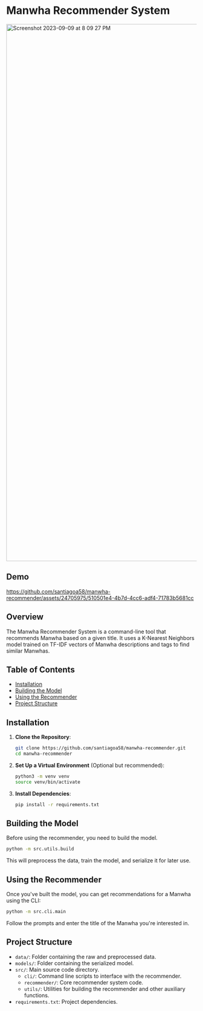 # Manwha Recommender System

<img width="1422" alt="Screenshot 2023-09-09 at 8 09 27 PM" src="https://github.com/santiagoa58/manwha-recommender/assets/24705975/789ffcca-59b6-4375-a7f4-8178cd3db98a">

## Demo

https://github.com/santiagoa58/manwha-recommender/assets/24705975/510501e4-4b7d-4cc6-adf4-71783b5681cc

## Overview

The Manwha Recommender System is a command-line tool that recommends Manwha based on a given title. It uses a K-Nearest Neighbors model trained on TF-IDF vectors of Manwha descriptions and tags to find similar Manwhas.

## Table of Contents

- [Installation](#installation)
- [Building the Model](#building-the-model)
- [Using the Recommender](#using-the-recommender)
- [Project Structure](#project-structure)

## Installation

1. **Clone the Repository**:

   ```bash
   git clone https://github.com/santiagoa58/manwha-recommender.git
   cd manwha-recommender
   ```

2. **Set Up a Virtual Environment** (Optional but recommended):

   ```bash
   python3 -m venv venv
   source venv/bin/activate
   ```

3. **Install Dependencies**:

   ```bash
   pip install -r requirements.txt
   ```

## Building the Model

Before using the recommender, you need to build the model.

```bash
python -m src.utils.build
```

This will preprocess the data, train the model, and serialize it for later use.

## Using the Recommender

Once you've built the model, you can get recommendations for a Manwha using the CLI:

```bash
python -m src.cli.main
```

Follow the prompts and enter the title of the Manwha you're interested in.

## Project Structure

- `data/`: Folder containing the raw and preprocessed data.
- `models/`: Folder containing the serialized model.
- `src/`: Main source code directory.
  - `cli/`: Command line scripts to interface with the recommender.
  - `recommender/`: Core recommender system code.
  - `utils/`: Utilities for building the recommender and other auxiliary functions.
- `requirements.txt`: Project dependencies.

